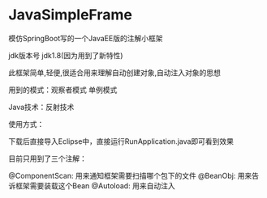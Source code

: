 # JavaSimpleFrame
模仿SpringBoot写的一个JavaEE版的注解小框架

jdk版本号 jdk1.8(因为用到了新特性)

此框架简单,轻便,很适合用来理解自动创建对象,自动注入对象的思想

用到的模式：观察者模式 单例模式

Java技术：反射技术

使用方式：

下载后直接导入Eclipse中，直接运行RunApplication.java即可看到效果

目前只用到了三个注解：

@ComponentScan: 用来通知框架需要扫描哪个包下的文件
@BeanObj: 用来告诉框架需要装载这个Bean
@Autoload: 用来自动注入


